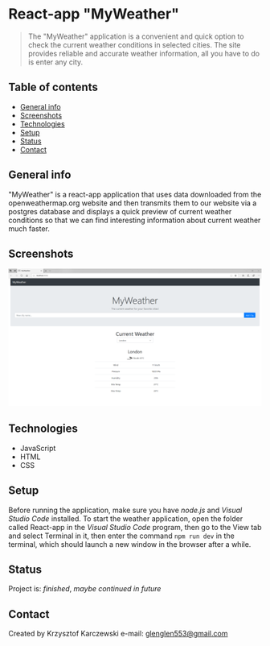 # React-app "MyWeather"
>The "MyWeather" application is a convenient and quick option to check the current weather conditions in selected cities. The site provides reliable and accurate weather information, all you have to do is enter any city.

## Table of contents
* [General info](#general-info)
* [Screenshots](#screenshots)
* [Technologies](#technologies)
* [Setup](#setup)
* [Status](#status)
* [Contact](#contact)

## General info
"MyWeather" is a react-app application that uses data downloaded from the openweathermap.org website and then transmits them to our website via a postgres database and displays a quick preview of current weather conditions so that we can find interesting information about current weather much faster.

## Screenshots
![](images/website.png)

## Technologies
* JavaScript 
* HTML
* CSS

## Setup
Before running the application, make sure you have _node.js_ and _Visual Studio Code_ installed. To start the weather application, open the folder called React-app in the _Visual Studio Code_ program, then go to the View tab and select Terminal in it, then enter the command `npm run dev` in the terminal, which should launch a new window in the browser after a while.





## Status
Project is: _finished_, _maybe continued in future_ 



## Contact
Created by Krzysztof Karczewski 
e-mail: glenglen553@gmail.com